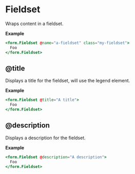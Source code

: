 # Fieldset

Wraps content in a fieldset.

**Example**

```hbs
<form.Fieldset @name="a-fieldset" class="my-fieldset">
  Foo
</form.Fieldset>
```

## @title

Displays a title for the fieldset, will use the legend element.

**Example**

```hbs
<form.Fieldset @title="A title">
  Foo
</form.Fieldset>
```

## @description

Displays a description for the fieldset.

**Example**

```hbs
<form.Fieldset @description="A description">
  Foo
</form.Fieldset>
```
